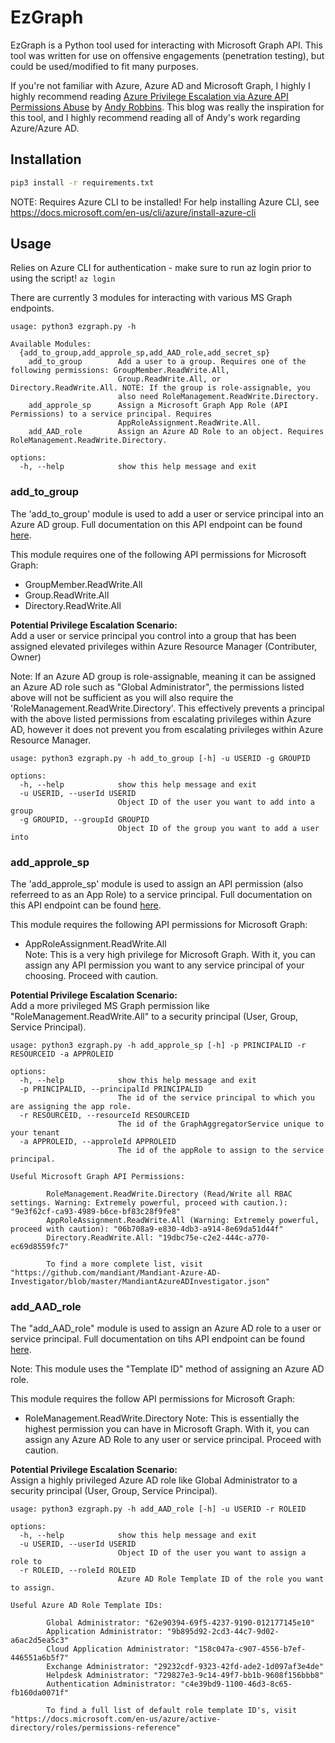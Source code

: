 # EzGraph

EzGraph is a Python tool used for interacting with Microsoft Graph API. This tool was written for use on offensive engagements (penetration testing), but could be used/modified to fit many purposes. 

 If you're not familiar with Azure, Azure AD and Microsoft Graph, I highly I highly recommend reading [Azure Privilege Escalation via Azure API Permissions Abuse](https://posts.specterops.io/certified-pre-owned-d95910965cd2) by [Andy Robbins](https://medium.com/@_wald0). This blog was really the inspiration for this tool, and  I highly recommend reading all of Andy's work regarding Azure/Azure AD.

## Installation


```bash
pip3 install -r requirements.txt
```

NOTE: Requires Azure CLI to be installed! For help installing Azure CLI, see https://docs.microsoft.com/en-us/cli/azure/install-azure-cli



## Usage

Relies on Azure CLI for authentication - make sure to run az login prior to using the script!
``` az login ``` 

There are currently 3 modules for interacting with various MS Graph endpoints. 

```
usage: python3 ezgraph.py -h

Available Modules:
  {add_to_group,add_approle_sp,add_AAD_role,add_secret_sp}
    add_to_group        Add a user to a group. Requires one of the following permissions: GroupMember.ReadWrite.All,
                        Group.ReadWrite.All, or Directory.ReadWrite.All. NOTE: If the group is role-assignable, you
                        also need RoleManagement.ReadWrite.Directory.
    add_approle_sp      Assign a Microsoft Graph App Role (API Permissions) to a service principal. Requires
                        AppRoleAssignment.ReadWrite.All.
    add_AAD_role        Assign an Azure AD Role to an object. Requires RoleManagement.ReadWrite.Directory.
    
options:
  -h, --help            show this help message and exit
```

### add_to_group

The 'add_to_group' module is used to add a user or service principal into an Azure AD group. Full documentation on this API endpoint can be found [here](https://docs.microsoft.com/en-us/graph/api/group-post-members?view=graph-rest-1.0&tabs=http).

This module requires one of the following API permissions for Microsoft Graph:  
* GroupMember.ReadWrite.All
* Group.ReadWrite.All
* Directory.ReadWrite.All

**Potential Privilege Escalation Scenario:**  
Add a user or service principal you control into a group that has been assigned elevated privileges within Azure Resource Manager (Contributer, Owner)

Note: If an Azure AD group is role-assignable, meaning it can be assigned an Azure AD role such as "Global Administrator", the permissions listed above will not be sufficient as you will also require the 'RoleManagement.ReadWrite.Directory'. This effectively prevents a principal with the above listed permissions from escalating privileges within Azure AD, however it does not prevent you from escalating privileges within Azure Resource Manager.


```
usage: python3 ezgraph.py -h add_to_group [-h] -u USERID -g GROUPID

options:
  -h, --help            show this help message and exit
  -u USERID, --userId USERID
                        Object ID of the user you want to add into a group
  -g GROUPID, --groupId GROUPID
                        Object ID of the group you want to add a user into
```

### add_approle_sp
The 'add_approle_sp' module is used to assign an API permission (also referreed to as an App Role) to a service principal. Full documentation on this API endpoint can be found [here](https://docs.microsoft.com/en-us/graph/api/serviceprincipal-post-approleassignments?view=graph-rest-1.0&tabs=http).

This module requires  the following API permissions for Microsoft Graph:   
* AppRoleAssignment.ReadWrite.All  
Note: This is a very high privilege for Microsoft Graph. With it, you can assign any API permission you want to any service principal of your choosing. Proceed with caution.

**Potential Privilege Escalation Scenario:**  
Add a more privileged MS Graph permission like "RoleManagement.ReadWrite.All" to a security principal (User, Group, Service Principal).

```
usage: python3 ezgraph.py -h add_approle_sp [-h] -p PRINCIPALID -r RESOURCEID -a APPROLEID

options:
  -h, --help            show this help message and exit
  -p PRINCIPALID, --principalId PRINCIPALID
                        The id of the service principal to which you are assigning the app role.
  -r RESOURCEID, --resourceId RESOURCEID
                        The id of the GraphAggregatorService unique to your tenant
  -a APPROLEID, --approleId APPROLEID
                        The id of the appRole to assign to the service principal.

Useful Microsoft Graph API Permissions:

        RoleManagement.ReadWrite.Directory (Read/Write all RBAC settings. Warning: Extremely powerful, proceed with caution.): "9e3f62cf-ca93-4989-b6ce-bf83c28f9fe8"
        AppRoleAssignment.ReadWrite.All (Warning: Extremely powerful, proceed with caution): "06b708a9-e830-4db3-a914-8e69da51d44f"
        Directory.ReadWrite.All: "19dbc75e-c2e2-444c-a770-ec69d8559fc7"

        To find a more complete list, visit "https://github.com/mandiant/Mandiant-Azure-AD-Investigator/blob/master/MandiantAzureADInvestigator.json"
```

### add_AAD_role

The "add_AAD_role" module is used to assign an Azure AD role to a user or service principal. Full documentation on tihs API endpoint can be found [here](https://docs.microsoft.com/en-us/graph/api/directoryrole-post-members?view=graph-rest-1.0&tabs=http).

Note: This module uses the "Template ID" method of assigning an Azure AD role.

This module requires the follow API permissions for Microsoft Graph:
* RoleManagement.ReadWrite.Directory
Note: This is essentially the highest permission you can have in Microsoft Graph. With it, you can assign any Azure AD Role to any user or service principal. Proceed with caution.

**Potential Privilege Escalation Scenario:**  
Assign a highly privileged Azure AD role like Global Administrator to a security principal (User, Group, Service Principal).

```
usage: python3 ezgraph.py -h add_AAD_role [-h] -u USERID -r ROLEID

options:
  -h, --help            show this help message and exit
  -u USERID, --userId USERID
                        Object ID of the user you want to assign a role to
  -r ROLEID, --roleId ROLEID
                        Azure AD Role Template ID of the role you want to assign.

Useful Azure AD Role Template IDs:

        Global Administrator: "62e90394-69f5-4237-9190-012177145e10"
        Application Administrator: "9b895d92-2cd3-44c7-9d02-a6ac2d5ea5c3"
        Cloud Application Administrator: "158c047a-c907-4556-b7ef-446551a6b5f7"
        Exchange Administrator: "29232cdf-9323-42fd-ade2-1d097af3e4de"
        Helpdesk Administrator: "729827e3-9c14-49f7-bb1b-9608f156bbb8"
        Authentication Administrator: "c4e39bd9-1100-46d3-8c65-fb160da0071f"

        To find a full list of default role template ID's, visit "https://docs.microsoft.com/en-us/azure/active-directory/roles/permissions-reference"
```

